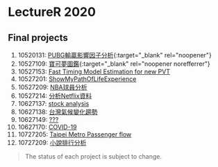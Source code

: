 # LectureR 2020
## Final projects
1. 10520131: [PUBG輸贏影響因子分析](https://github.com/DONX3/10520131_hw "work in progress"){:target="_blank" rel="noopener"}
2. 10527109: [寶可夢圖鑑](https://github.com/MBHAO/R-final---Pokedex "work in progress"){:target="_blank" rel="noopener norefferrer"}
3. 10527153: [Fast Timing Model Estimation for new PVT](https://github.com/JerryFlyTiger/Fast_Timing_Model_Estimation_for_new_PVT "work in progress")
4. 10527201: [ShowMyPathOfLifeExperience](https://github.com/flygonty/R_Class "work in progress")
5. 10527209: [NBA球員分析](https://github.com/KaiHsu0326/R_finalProject "work in progress")
6. 10527214: [分析Netflix資料](https://github.com/fax77829yz/R_final_project "work in progress")
7. 10627137: [stock analysis](https://github.com/ipwefpo/R_final-project "better goals")
8. 10627138: [台灣氣候變化趨勢](https://github.com/DZWDongZhuWorks/R_FinalPrinject "better goals")
9. 10627149: [???](https://github.com/skylight0306/R-Design-Project "nothing")
10. 10627170: [COVID-19](https://github.com/mingruWang/R-luanguage "work in progress")
11. 10727205: [Taipei Metro Passenger flow](https://github.com/Teng-Hung-Yi/final_project "better goals")
12. 10727209: [小說排行分析](https://github.com/dannis4cool/R-Final-project "better goals")
> The status of each project is subject to change.
